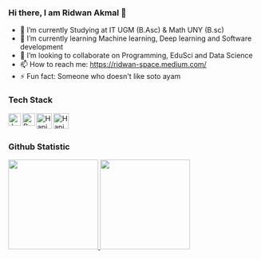 ### Hi there, I am Ridwan Akmal 👋
- 🔭 I’m currently Studying at IT UGM (B.Asc) & Math UNY (B.sc)
- 🌱 I’m currently learning Machine learning, Deep learning and Software development
- 👯 I’m looking to collaborate on Programming, EduSci and Data Science
- 📫 How to reach me: https://ridwan-space.medium.com/
- ⚡ Fun fact: Someone who doesn't like soto ayam



### Tech Stack
  <a href="#"><img align="left" alt="JavaScript" title="python" width="25px" src="https://tse2.mm.bing.net/th?id=OIP.EDJ9xoErBbZqK2tExVoJfAHaHY&pid=Api&P=0" /></a>
  <a href="https://reactjs.org/"><img align="left" alt="React" title="numpy" width="25px" src="https://tse1.mm.bing.net/th?id=OIP.l1AQ66VAXRACsmsY2ocTKgAAAA&pid=Api&P=0" /></a>
  <a href="https://hapi.dev/"><img align="left" alt="Hapi" title="pandas" width="31px" src="https://res.cloudinary.com/practicaldev/image/fetch/s--jnxn75Qd--/c_limit%2Cf_auto%2Cfl_progressive%2Cq_auto%2Cw_880/https://dev-to-uploads.s3.amazonaws.com/i/gujja45g5md39qhjih67.jpg" /></a>
  <a href="https://hapi.dev/"><img align="left" alt="Hapi" title="pandas" width="31px" src="https://camo.githubusercontent.com/ee91ac3c9f5ad840ebf70b54284498fe0e6ddb92/68747470733a2f2f7777772e74656e736f72666c6f772e6f72672f696d616765732f74665f6c6f676f5f7472616e73702e706e67" /></a>
  <br>
  <br>


### Github Statistic
<p align="left">
<a href="https://github.com/Iwanplayground">
  <img height="180em" src="https://github-readme-stats-eight-theta.vercel.app/api?username=Ridwan Akmal&show_icons=true&theme=algolia&include_all_commits=true&count_private=true"/>
  <img height="180em" src="https://github-readme-stats-eight-theta.vercel.app/api/top-langs/?username=dimasmds&layout=compact&langs_count=8&theme=algolia"/>
</a>
</p>
